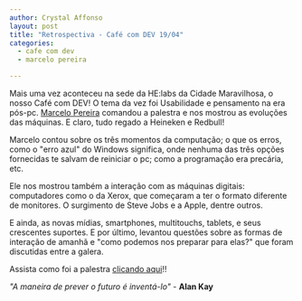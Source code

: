 ```yaml
---
author: Crystal Affonso
layout: post
title: "Retrospectiva - Café com DEV 19/04"
categories:
  - cafe com dev
  - marcelo pereira

---
```


Mais uma vez aconteceu na sede da HE:labs da Cidade Maravilhosa, o nosso Café com DEV! O tema da vez foi Usabilidade e pensamento na era pós-pc. [Marcelo Pereira](https://twitter.com/indistinguivel) comandou a palestra e nos mostrou as evoluções das máquinas. E claro, tudo regado a Heineken e Redbull!

<!--more-->

Marcelo contou sobre os três momentos da computação; o que os erros, como o "erro azul" do Windows significa, onde nenhuma das três opções fornecidas te salvam de reiniciar o pc; como a programação era precária, etc.

Ele nos mostrou também a interação com as máquinas digitais: computadores como o da Xerox, que começaram a ter o formato diferente de monitores. O surgimento de Steve Jobs e a Apple, dentre outros.

E ainda, as novas mídias, smartphones, multitouchs, tablets, e seus crescentes suportes. E por último, levantou questões sobre as formas de interação de amanhã e "como podemos nos preparar para elas?" que foram discutidas entre a galera.

Assista como foi a palestra [clicando aqui](https://www.eventials.com/pt-br/helabs/pensando-a-interface-na-era-pos-pc-2/)!!



_"A maneira de prever o futuro é inventá-lo"_ - **Alan Kay**


